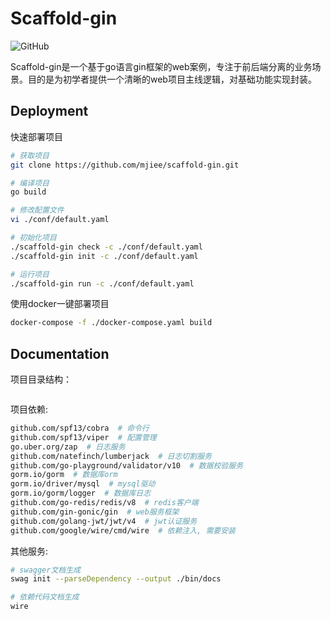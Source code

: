 # Scaffold-gin

![GitHub](https://img.shields.io/github/license/mjiee/scaffold-gin)

Scaffold-gin是一个基于go语言gin框架的web案例，专注于前后端分离的业务场景。目的是为初学者提供一个清晰的web项目主线逻辑，对基础功能实现封装。

## Deployment

快速部署项目

```bash
# 获取项目
git clone https://github.com/mjiee/scaffold-gin.git

# 编译项目
go build

# 修改配置文件
vi ./conf/default.yaml

# 初始化项目
./scaffold-gin check -c ./conf/default.yaml
./scaffold-gin init -c ./conf/default.yaml

# 运行项目
./scaffold-gin run -c ./conf/default.yaml
```

使用docker一键部署项目

```bash
docker-compose -f ./docker-compose.yaml build
```

## Documentation

项目目录结构：

```bash

```

项目依赖:

```bash
github.com/spf13/cobra  # 命令行
github.com/spf13/viper  # 配置管理
go.uber.org/zap  # 日志服务
github.com/natefinch/lumberjack  # 日志切割服务
github.com/go-playground/validator/v10  # 数据校验服务
gorm.io/gorm  # 数据库orm
gorm.io/driver/mysql  # mysql驱动
gorm.io/gorm/logger  # 数据库日志
github.com/go-redis/redis/v8  # redis客户端
github.com/gin-gonic/gin  # web服务框架
github.com/golang-jwt/jwt/v4  # jwt认证服务
github.com/google/wire/cmd/wire  # 依赖注入, 需要安装
```

其他服务:

```bash
# swagger文档生成
swag init --parseDependency --output ./bin/docs

# 依赖代码文档生成
wire
```